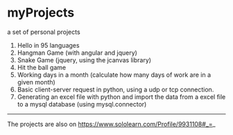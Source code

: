 # myProjects
a set of personal projects

1. Hello in 95 languages
2. Hangman Game (with angular and jquery)
3. Snake Game (jquery, using the jcanvas library)
4. Hit the ball game
5. Working days in a month (calculate how many days of work are in a given month)
6. Basic client-server request in python, using a udp or tcp connection.
7. Generating an excel file with python and import the data from a excel file to a mysql database (using mysql.connector)

--------------------------------------------------------------------
The projects are also on https://www.sololearn.com/Profile/9931108#_=_
